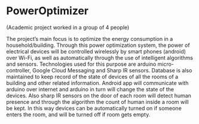 # PowerOptimizer

(Academic project worked in a group of 4 people)

The project’s main focus is to optimize the energy consumption in a household/building.
Through this power optimization system, the power of electrical devices will be controlled wirelessly by smart phones (android) over Wi-Fi,
as well as automatically through the use of intelligent algorithms and sensors.
Technologies used for this purpose are arduino micro-controller, Google Cloud Messaging and Sharp IR sensors.
Database is also maintained to keep record of the state of devices of all the rooms of a building and other related information.
Android app will communicate with arduino over internet and arduino in turn will change the state of the devices. Also sharp IR sensors on the door of each room will 
detect human presence and through the algorithm the count of human inside a room will be kept. In this way devices can be automatically turned on if someone enters 
the room, and will be turned off if room gets empty.
